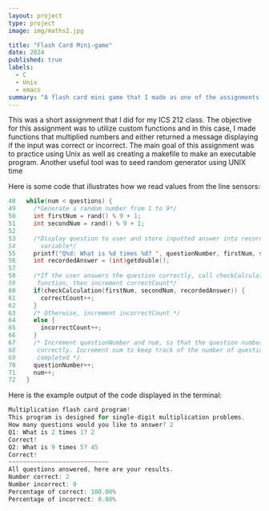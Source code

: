 ```yaml
---
layout: project
type: project
image: img/maths2.jpg

title: "Flash Card Mini-game"
date: 2024
published: true
labels:
  - C
  - Unix
  - emacs
summary: "A flash card mini game that I made as one of the assignments for ICS 212"
---
```



This was a short assignment that I did for my ICS 212 class. The objective for this assignment was to utilize custom functions and in this case, I made functions that multiplied numbers and either returned a message displaying if the input was correct or incorrect. The main goal of this assignment was to practice using Unix as well as creating a makefile to make an executable program. Another useful tool was to seed random generator using UNIX time

Here is some code that illustrates how we read values from the line sensors:

```cpp
48   while(num < questions) {
49     /*Generate a random number from 1 to 9*/
50     int firstNum = rand() % 9 + 1;
51     int secondNum = rand() % 9 + 1;
52 
53     /*Display question to user and store inputted answer into recordedAnswer                                                                                                                                                                
54       variable*/
55     printf("Q%d: What is %d times %d? ", questionNumber, firstNum, secondNum);
56     int recordedAnswer = (int)getdouble();
57 
58     /*If the user answers the question correctly, call checkCalculation                                                                                                                                                                     
59      function, then increment correctCount*/
60     if(checkCalculation(firstNum, secondNum, recordedAnswer)) {
61       correctCount++;
62     }
63     /* Otherwise, increment incorrectCount */
64     else {
65       incorrectCount++;
66     }
67     /* Increment questionNumber and num, so that the question number now corresponds                                                                                                                                                        
68      correctly. Increment num to keep track of the number of questions that the user has                                                                                                                                                    
69      completed */
70     questionNumber++;
71     num++;
72   }
```

Here is the example output of the code displayed in the terminal:

```cpp
Multiplication flash card program!
This program is designed for single-digit multiplication problems.
How many questions would you like to answer? 2
Q1: What is 2 times 1? 2
Correct!
Q2: What is 9 times 5? 45
Correct!
~~~~~~~~~~~~~~~~~~~~~~~~~~~~
All questions answered, here are your results.
Number correct: 2
Number incorrect: 0
Percentage of correct: 100.00%
Percentage of incorrect: 0.00%
```




